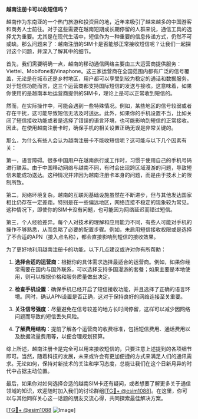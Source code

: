 **越南注册卡可以收短信吗？**

越南作为东南亚的一个热门旅游和投资目的地，近年来吸引了越来越多的中国游客和商务人士前往。对于这些需要在越南短期或长期停留的人群来说，通信工具的选择尤为重要。尤其是在现代生活中，短信作为一种重要的信息传递方式，仍然不可或缺。那么问题来了：越南注册的SIM卡是否能够正常接收短信呢？让我们一起探讨这个问题，并深入了解其中的细节。

首先，我们需要明确一点，越南的移动通信网络主要由三大运营商提供服务：Viettel、Mobifone和Vinaphone。这三家运营商在全国范围内都有广泛的信号覆盖，无论是在城市还是乡村地区，用户都可以享受到较为稳定的通话和数据服务。对于短信功能而言，这三个运营商都支持国际短信的发送与接收。这意味着，如果你使用的是越南本地运营商提供的SIM卡，理论上是可以正常收到短信的。

然而，在实际操作中，可能会遇到一些特殊情况。例如，某些地区的信号较弱或者存在干扰，这可能导致短信无法及时送达。此外，如果你的手机设置不当，比如关闭了短信接收功能或者是选择了错误的语言环境，也可能影响到短信的正常接收。因此，在使用越南注册卡时，确保手机的相关设置正确无误是非常关键的。

那么，为什么有些人会认为越南注册卡不能收短信呢？这可能与以下几个因素有关：

第一，语言障碍。很多中国用户在越南旅行或工作时，习惯于使用自己的手机号码进行联系。由于中国移动网络与越南不同，有时会出现跨区域漫游的问题，导致短信未能成功送达。这种情况并非因为越南注册卡本身的问题，而是由于技术上的限制所致。

第二，网络环境复杂。越南的互联网基础设施虽然在不断进步，但与其他发达国家相比仍存在一定差距。特别是在一些偏远地区，网络连接不稳定的现象较为常见。这种情况下，即使你的SIM卡没有问题，也可能因为网络延迟而错过短信。

第三，个人经验差异。每个人对技术的理解和应用能力不同，有些人可能对手机的操作不够熟悉，从而忽略了必要的配置步骤。例如，未启用短信接收权限或是选择了不合适的APN（接入点名称），都会直接影响到短信的接收效果。

为了更好地利用越南注册卡的功能，以下几点建议或许对你有所帮助：

1. **选择合适的运营商**：根据你的具体需求选择最适合的运营商。例如，如果你经常需要在国内与国外联系，可以选择支持多国漫游的套餐；如果主要是本地使用，则可以根据价格和服务质量做出决定。

2. **检查手机设置**：确保手机已经开启了短信接收功能，并且选择了正确的语言环境。同时，确认APN设置是否正确，这对于保持良好的网络连接至关重要。

3. **关注信号强度**：尽量避免在信号较差的地方长时间停留，这样可以减少因网络问题而导致的短信丢失风险。

4. **了解费用结构**：提前了解各个运营商的收费标准，包括短信费用、通话费用以及数据流量费用等，以便合理规划预算。

综上所述，越南注册卡是完全可以用来接收短信的，只要注意上述提到的各项细节即可。当然，随着科技的发展，未来或许会有更加便捷的方式来满足人们的通讯需求。无论如何，保持对新技术的关注和学习态度，总能让我们在这个日新月异的时代中占据主动位置。

最后，如果你对如何选择合适的越南SIM卡还有疑问，或者想要了解更多关于通信领域的知识，欢迎随时加入我们的讨论群组[[TG💪+ @esim1088](https://t.me/s/esim1088)]。在这里，你可以与其他同样关心这一话题的朋友交流心得，共同探索最佳解决方案。

[[TG💪+ @esim1088](https://t.me/s/esim1088) ![Image](https://i.postimg.cc/4NQfJmqS/Snipaste-2025-05-13-00-14-12.png)]